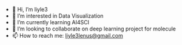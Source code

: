 - 👋 Hi, I’m liyle3
- 👀 I’m interested in Data Visualization
- 🌱 I’m currently learning AI4SCI
- 💞️ I’m looking to collaborate on deep learning project for molecule
- 📫 How to reach me: liyle3lenus@gmail.com

<!---
liyle3/liyle3 is a ✨ special ✨ repository because its `README.md` (this file) appears on your GitHub profile.
You can click the Preview link to take a look at your changes.
--->
